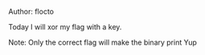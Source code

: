 Author: flocto

Today I will xor my flag with a key.

Note: Only the correct flag will make the binary print Yup

